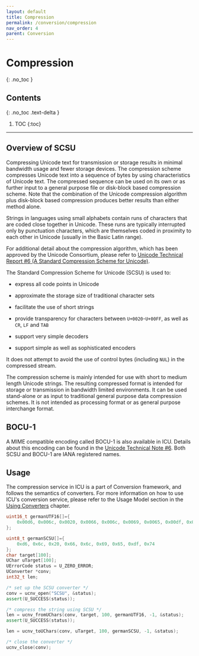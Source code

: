 ```yaml
---
layout: default
title: Compression
permalink: /conversion/compression
nav_order: 4
parent: Conversion
---
```

<!--
© 2020 and later: Unicode, Inc. and others.
License & terms of use: http://www.unicode.org/copyright.html
-->

# Compression
{: .no_toc }

## Contents
{: .no_toc .text-delta }

1. TOC
{:toc}

---

## Overview of SCSU

Compressing Unicode text for transmission or storage results in minimal
bandwidth usage and fewer storage devices. The compression scheme compresses
Unicode text into a sequence of bytes by using characteristics of Unicode text.
The compressed sequence can be used on its own or as further input to a general
purpose file or disk-block based compression scheme. Note that the combination
of the Unicode compression algorithm plus disk-block based compression produces
better results than either method alone.

Strings in languages using small alphabets contain runs of characters that are
coded close together in Unicode. These runs are typically interrupted only by
punctuation characters, which are themselves coded in proximity to each other in
Unicode (usually in the Basic Latin range).

For additional detail about the compression algorithm, which has been approved
by the Unicode Consortium, please refer to [Unicode Technical Report #6 (A
Standard Compression Scheme for
Unicode)](https://www.unicode.org/unicode/reports/tr6/).

The Standard Compression Scheme for Unicode (SCSU) is used to:

*   express all code points in Unicode

*   approximate the storage size of traditional character sets

*   facilitate the use of short strings

*   provide transparency for characters between `U+0020`-`U+00FF`, as well as `CR`, `LF`
    and `TAB`

*   support very simple decoders

*   support simple as well as sophisticated encoders

It does not attempt to avoid the use of control bytes (including `NUL`) in the
compressed stream.

The compression scheme is mainly intended for use with short to medium length
Unicode strings. The resulting compressed format is intended for storage or
transmission in bandwidth limited environments. It can be used stand-alone or as
input to traditional general purpose data compression schemes. It is not
intended as processing format or as general purpose interchange format.

## BOCU-1

A MIME compatible encoding called BOCU-1 is also available in ICU. Details about
this encoding can be found in the [Unicode Technical Note
#6](https://www.unicode.org/notes/tn6/). Both SCSU and BOCU-1 are IANA
registered names.

## Usage

The compression service in ICU is a part of Conversion framework, and follows
the semantics of converters. For more information on how to use ICU's conversion
service, please refer to the Usage Model section in the [Using
Converters](converters.md) chapter.

```c++
uint16_t germanUTF16[]={
    0x00d6, 0x006c, 0x0020, 0x0066, 0x006c, 0x0069, 0x0065, 0x00df, 0x0074
};

uint8_t germanSCSU[]={
    0xd6, 0x6c, 0x20, 0x66, 0x6c, 0x69, 0x65, 0xdf, 0x74
};
char target[100];
UChar uTarget[100];
UErrorCode status = U_ZERO_ERROR;
UConverter *conv;
int32_t len;

/* set up the SCSU converter */
conv = ucnv_open("SCSU", &status);
assert(U_SUCCESS(status));

/* compress the string using SCSU */
len = ucnv_fromUChars(conv, target, 100, germanUTF16, -1, &status);
assert(U_SUCCESS(status));

len = ucnv_toUChars(conv, uTarget, 100, germanSCSU, -1, &status);

/* close the converter */
ucnv_close(conv);
```
